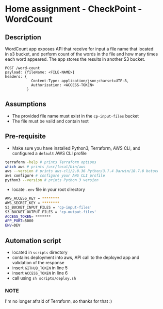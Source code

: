 # Home assignment - CheckPoint - WordCount

## Description
WordCount app exposes API that receive for input a file name that located in s3 bucket, and 
perform count of the words in the
file and how many times each word appeared. 
The app stores the results in another S3 bucket.

```commandline
POST /word-count
payload: {fileName: <FILE-NAME>}
headers: {
            Content-Type: application/json;charset=UTF-8,
            Authorization: <ACCESS-TOKEN>
          }
```

## Assumptions
- The provided file name must exist in the `cp-input-files` bucket
- The file must be valid and contain text

## Pre-requisite
- Make sure you have installed Python3, Terraform, AWS CLI, and configured a `default` AWS CLI profile

```bash
terraform -help # prints Terraform options
which aws # prints /usr/local/bin/aws
aws --version # prints aws-cli/2.0.36 Python/3.7.4 Darwin/18.7.0 botocore/2.0.0
aws configure # configure your AWS CLI profile
python3 --version # prints Python 3 version
```

- locate `.env` file in your root directory

```bash
AWS_ACCESS_KEY = ********
AWS_SECRET_KEY = ********
S3_BUCKET_INPUT_FILES = 'cp-input-files'
S3_BUCKET_OUTPUT_FILES = 'cp-output-files'
ACCESS_TOKEN= *******
APP_PORT=5000
ENV=DEV
```

## Automation script
- located in `scripts` directory
- contains deployment into aws, API call to the deployed app and validation of the response
- insert `GITHUB_TOKEN` in line 5
- insert `ACCESS_TOKEN` in line 6
- call using `sh scripts/deploy.sh`

### NOTE
I'm no longer afraid of Terraform, so thanks for that :)